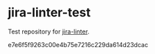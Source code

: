 # jira-linter-test

Test repository for [jira-linter].

[jira-linter]: https://github.com/btwrk/action-jira-linter
e7e6f5f9263c00e4b75e7216c229da614d23dcac
